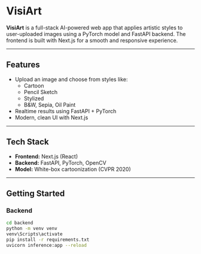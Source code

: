 # VisiArt

**VisiArt** is a full-stack AI-powered web app that applies artistic styles to user-uploaded images using a PyTorch model and FastAPI backend. The frontend is built with Next.js for a smooth and responsive experience.

---

## Features

- Upload an image and choose from styles like:
  - Cartoon
  - Pencil Sketch
  - Stylized
  - B&W, Sepia, Oil Paint
- Realtime results using FastAPI + PyTorch
- Modern, clean UI with Next.js

---

## Tech Stack

- **Frontend:** Next.js (React)
- **Backend:** FastAPI, PyTorch, OpenCV
- **Model:** White-box cartoonization (CVPR 2020)

---

## Getting Started

### Backend

```bash
cd backend
python -m venv venv
venv\Scripts\activate
pip install -r requirements.txt
uvicorn inference:app --reload
